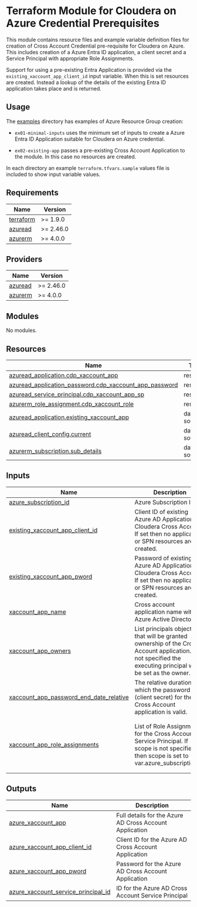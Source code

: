 <!-- BEGIN_TF_DOCS -->
# Terraform Module for Cloudera on Azure Credential Prerequisites

This module contains resource files and example variable definition files for creation of Cross Account Credential pre-requisite for Cloudera on Azure. This includes creation of a Azure Entra ID application, a client secret and a Service Principal with appropriate Role Assignments.

Support for using a pre-existing Entra Application is provided via the `existing_xaccount_app_client_id` input variable. When this is set resources are created. Instead a lookup of the details of the existing Entra ID application takes place and is returned.

## Usage

The [examples](./examples) directory has examples of Azure Resource Group creation:

* `ex01-minimal-inputs` uses the minimum set of inputs to create a Azure Entra ID Application suitable for Cloudera on Azure credential.

* `ex02-existing-app` passes a pre-existing Cross Account Application to the module. In this case no resources are created.

In each directory an example `terraform.tfvars.sample` values file is included to show input variable values.

## Requirements

| Name | Version |
|------|---------|
| <a name="requirement_terraform"></a> [terraform](#requirement\_terraform) | >= 1.9.0 |
| <a name="requirement_azuread"></a> [azuread](#requirement\_azuread) | >= 2.46.0 |
| <a name="requirement_azurerm"></a> [azurerm](#requirement\_azurerm) | >= 4.0.0 |

## Providers

| Name | Version |
|------|---------|
| <a name="provider_azuread"></a> [azuread](#provider\_azuread) | >= 2.46.0 |
| <a name="provider_azurerm"></a> [azurerm](#provider\_azurerm) | >= 4.0.0 |

## Modules

No modules.

## Resources

| Name | Type |
|------|------|
| [azuread_application.cdp_xaccount_app](https://registry.terraform.io/providers/hashicorp/azuread/latest/docs/resources/application) | resource |
| [azuread_application_password.cdp_xaccount_app_password](https://registry.terraform.io/providers/hashicorp/azuread/latest/docs/resources/application_password) | resource |
| [azuread_service_principal.cdp_xaccount_app_sp](https://registry.terraform.io/providers/hashicorp/azuread/latest/docs/resources/service_principal) | resource |
| [azurerm_role_assignment.cdp_xaccount_role](https://registry.terraform.io/providers/hashicorp/azurerm/latest/docs/resources/role_assignment) | resource |
| [azuread_application.existing_xaccount_app](https://registry.terraform.io/providers/hashicorp/azuread/latest/docs/data-sources/application) | data source |
| [azuread_client_config.current](https://registry.terraform.io/providers/hashicorp/azuread/latest/docs/data-sources/client_config) | data source |
| [azurerm_subscription.sub_details](https://registry.terraform.io/providers/hashicorp/azurerm/latest/docs/data-sources/subscription) | data source |

## Inputs

| Name | Description | Type | Default | Required |
|------|-------------|------|---------|:--------:|
| <a name="input_azure_subscription_id"></a> [azure\_subscription\_id](#input\_azure\_subscription\_id) | Azure Subscription ID | `string` | `null` | no |
| <a name="input_existing_xaccount_app_client_id"></a> [existing\_xaccount\_app\_client\_id](#input\_existing\_xaccount\_app\_client\_id) | Client ID of existing Azure AD Application for Cloudera Cross Account. If set then no application or SPN resources are created. | `string` | `null` | no |
| <a name="input_existing_xaccount_app_pword"></a> [existing\_xaccount\_app\_pword](#input\_existing\_xaccount\_app\_pword) | Password of existing Azure AD Application for Cloudera Cross Account. If set then no application or SPN resources are created. | `string` | `null` | no |
| <a name="input_xaccount_app_name"></a> [xaccount\_app\_name](#input\_xaccount\_app\_name) | Cross account application name within Azure Active Directory | `string` | `null` | no |
| <a name="input_xaccount_app_owners"></a> [xaccount\_app\_owners](#input\_xaccount\_app\_owners) | List principals object IDs that will be granted ownership of the Cross Account application. If not specified the executing principal will be set as the owner. | `list(string)` | `null` | no |
| <a name="input_xaccount_app_password_end_date_relative"></a> [xaccount\_app\_password\_end\_date\_relative](#input\_xaccount\_app\_password\_end\_date\_relative) | The relative duration for which the password (client secret) for the Cross Account application is valid. | `string` | `"17520h"` | no |
| <a name="input_xaccount_app_role_assignments"></a> [xaccount\_app\_role\_assignments](#input\_xaccount\_app\_role\_assignments) | List of Role Assignments for the Cross Account Service Principal. If scope is not specified then scope is set to var.azure\_subscription\_id | <pre>list(object({<br/>    role        = string<br/>    description = string<br/>    scope       = optional(string)<br/>    })<br/>  )</pre> | <pre>[<br/>  {<br/>    "description": "Contributor Role to Cross Account Service Principal at Subscription Level",<br/>    "role": "Contributor"<br/>  }<br/>]</pre> | no |

## Outputs

| Name | Description |
|------|-------------|
| <a name="output_azure_xaccount_app"></a> [azure\_xaccount\_app](#output\_azure\_xaccount\_app) | Full details for the Azure AD Cross Account Application |
| <a name="output_azure_xaccount_app_client_id"></a> [azure\_xaccount\_app\_client\_id](#output\_azure\_xaccount\_app\_client\_id) | Client ID for the Azure AD Cross Account Application |
| <a name="output_azure_xaccount_app_pword"></a> [azure\_xaccount\_app\_pword](#output\_azure\_xaccount\_app\_pword) | Password for the Azure AD Cross Account Application |
| <a name="output_azure_xaccount_service_principal_id"></a> [azure\_xaccount\_service\_principal\_id](#output\_azure\_xaccount\_service\_principal\_id) | ID for the Azure AD Cross Account Service Principal |
<!-- END_TF_DOCS -->